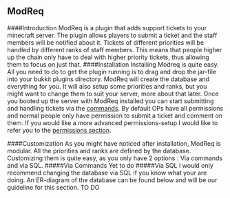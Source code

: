ModReq
---
####Introduction
ModReq is a plugin that adds support tickets to your minecraft server. The plugin allows players to submit a ticket and the staff members will be notified about it. Tickets of different priorities will be handled by different ranks of staff members. This means that people higher up the chain only have to deal with higher priority tickets, thus allowing them to focus on just that. 
<a name="introduction"></a>
####Installation
Installing Modreq is quite easy. All you need to do to get the plugin running is to drag and drop the jar-file into your bukkit plugins directory. ModReq will create the database and everything for you. It will also setup some priorities and ranks, but you might want to change them to suit your server, more about that later. Once you booted up the server with ModReq installed you can start submitting and handling tickets via the [commands](#commands). By default OPs have all permissions and normal people only have permission to submit a ticket and comment on them. If you would like a more advanced permissions-setup I would like to refer you to the [permissions section](#permissions).

####Customization
As you might have noticed after installation, ModReq is modular. All the priorities and ranks are defined by the database. Customizing them is quite easy, as you only have 2 options : Via commands and via SQL.
#####Via Commands
Yet to do
#####Via SQL
I would only recommend changing the database via SQL if you know what your are doing. An ER-diagram of the database can be found below and will be our guideline for this section. TO DO